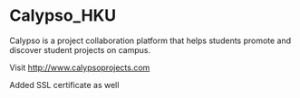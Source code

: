 # Calypso_HKU

Calypso is a project collaboration platform that helps students promote and discover student projects on campus. 

Visit http://www.calypsoprojects.com

Added SSL certificate as well
